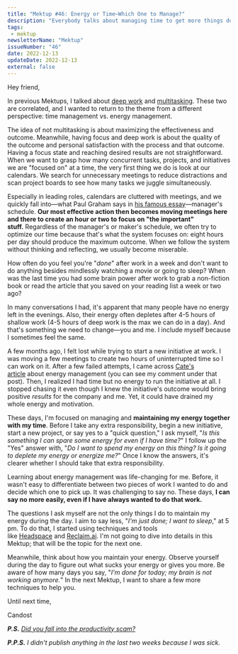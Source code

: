 ```yaml
---
title: "Mektup #46: Energy or Time—Which One to Manage?"
description: "Everybody talks about managing time to get more things done. Yet, I rarely found conversations around managing energy to get the right thing done."
tags:
 - mektup
newsletterName: "Mektup"
issueNumber: "46"
date: 2022-12-13
updateDate: 2022-12-13
external: false
---
```


Hey friend,

In previous Mektups, I talked about [deep work](/newsletter/mektup-4/) and [multitasking](/newsletter/mektup-41/). These two are correlated, and I wanted to return to the theme from a different perspective: time management vs. energy management.

The idea of not multitasking is about maxi­mizing the effectiveness and outcome. Meanwhile, having focus and deep work is about the quality of the outcome and personal satisfaction with the process and that outcome. Having a focus state and reaching desired results are not straightforward. When we want to grasp how many concurrent tasks, projects, and initiatives we are "focused on" at a time, the very first thing we do is look at our calendars. We search for unnecessary meetings to reduce distractions and scan project boards to see how many tasks we juggle simultaneously.

Especially in leading roles, calendars are cluttered with meetings, and we quickly fall into—what Paul Graham says in [his famous essay](http://www.paulgraham.com/makersschedule.html)—manager's schedule. **Our most effective action then becomes moving meetings here and there to create an hour or two to focus on "the important" stuff.** Regardless of the manager's or maker's schedule, we often try to optimize our time because that's what the system focuses on: eight hours per day should produce the maximum outcome. When we follow the system without thinking and reflecting, we usually become miserable.

How often do you feel you're "_done_" after work in a week and don't want to do anything besides mindlessly watching a movie or going to sleep? When was the last time you had some brain power after work to grab a non-fiction book or read the article that you saved on your reading list a week or two ago?

In many conversations I had, it's apparent that many people have no energy left in the evenings. Also, their energy often depletes after 4-5 hours of shallow work (4-5 hours of deep work is the max we can do in a day). And that's something we need to change—you and me. I include myself because I sometimes feel the same.

A few months ago, I felt lost while trying to start a new initiative at work. I was moving a few meetings to create two hours of uninterrupted time so I can work on it. After a few failed attempts, I came across [Cate's article](https://cate.blog/2022/03/21/energy-management-for-newer-managers/) about energy management (you can see my comment under that post). Then, I realized I had time but no energy to run the initiative at all. I stopped chasing it even though I knew the initiative's outcome would bring positive _results_ for the company and me. Yet, it could have drained my whole energy and motivation.

These days, I'm focused on managing and **maintaining my energy together with my time**. Before I take any extra responsibility, begin a new initiative, start a new project, or say yes to a "quick question," I ask myself, "_Is this something I can spare some energy for even if I have time?_" I follow up the "Yes" answer with, "_Do I want to spend my energy on this thing? Is it going to deplete my energy or energize me?_" Once I know the answers, it's clearer whether I should take that extra responsibility.

Learning about energy management was life-changing for me. Before, it wasn't easy to differentiate between two pieces of work I wanted to do and decide which one to pick up. It was challenging to say no. These days, **I can say no more easily, even if I have always wanted to do that work.**

The questions I ask myself are not the only things I do to maintain my energy during the day. I aim to say less, "_I'm just done; I want to sleep_," at 5 pm. To do that, I started using techniques and tools like [Headspace](https://www.headspace.com/referral/z6jb3?slug=95d762&audio=false) and [Reclaim.ai](https://reclaim.ai/r/s/X9icd). I'm not going to dive into details in this Mektup; that will be the topic for the next one.

Meanwhile, think about how you maintain your energy. Observe yourself during the day to figure out what sucks your energy or gives you more. Be aware of how many days you say, "_I'm done for today; my brain is not working anymore._" In the next Mektup, I want to share a few more techniques to help you.

Until next time,

Candost

_**P.S.** [Did you fall into the productivity scam?](/productivity-scam-and-perception-of-time/)_

_**P.P.S.** I didn't publish anything in the last two weeks because I was sick._
